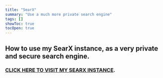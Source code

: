 ```yaml
---
title: "SearX"
summary: "Use a much more private search engine"
tags: []
showToc: true
tocOpen: true
---
```

## How to use my SearX instance, as a very private and secure search engine.
### [CLICK HERE TO VISIT MY SEARX INSTANCE](https://searx.sykose.xyz).
